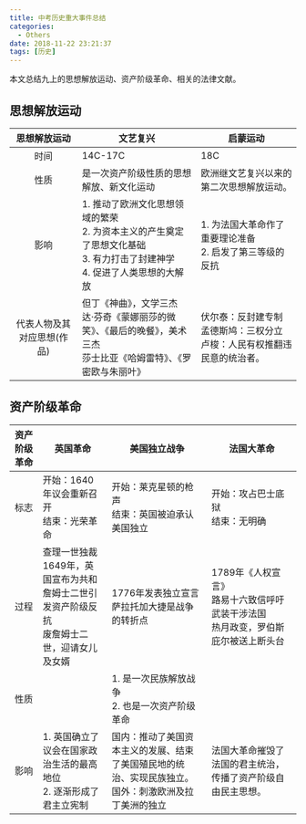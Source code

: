 ```yaml
---
title: 中考历史重大事件总结
categories:
  - Others
date: 2018-11-22 23:21:37
tags: [历史]
---
```


本文总结九上的思想解放运动、资产阶级革命、相关的法律文献。

<!--more-->

## 思想解放运动


| 思想解放运动 | 文艺复兴 | 启蒙运动 |
| :----: | ------ | ------- |
| 时间 | 14C-17C | 18C |
| 性质 | 是一次资产阶级性质的思想解放、新文化运动| 欧洲继文艺复兴以来的第二次思想解放运动。 |
| 影响 | 1. 推动了欧洲文化思想领域的繁荣<br>2. 为资本主义的产生奠定了思想文化基础<br>3. 有力打击了封建神学<br>4. 促进了人类思想的大解放 | 1. 为法国大革命作了重要理论准备<br>2. 启发了第三等级的反抗 |
| 代表人物及其对应思想(作品) | 但丁《神曲》，文学三杰<br>达·芬奇《蒙娜丽莎的微笑》、《最后的晚餐》，美术三杰<br>莎士比亚《哈姆雷特》、《罗密欧与朱丽叶》 | 伏尔泰：反封建专制<br>孟德斯鸠：三权分立<br>卢梭：人民有权推翻违民意的统治者。 |

## 资产阶级革命

| 资产阶级革命 | 英国革命 | 美国独立战争 | 法国大革命 |
| :----: | ------ | ------ | ------|
| 标志 | 开始：1640年议会重新召开<br>结束：光荣革命 | 开始：莱克星顿的枪声<br>结束：英国被迫承认美国独立 | 开始：攻占巴士底狱<br>结束：无明确 |
| 过程 | 查理一世独裁<br>1649年，英国宣布为共和<br>詹姆士二世引发资产阶级反抗<br>废詹姆士二世，迎请女儿及女婿 | 1776年发表独立宣言<br>萨拉托加大捷是战争的转折点 | 1789年《人权宣言》<br>路易十六致信呼吁武装干涉法国<br>热月政变，罗伯斯庇尔被送上断头台 |
| 性质 |  | 1. 是一次民族解放战争<br>2. 也是一次资产阶级革命 |  |
| 影响 | 1. 英国确立了议会在国家政治生活的最高地位<br>2. 逐渐形成了君主立宪制 | 国内：推动了美国资本主义的发展、结束了美国殖民地的统治、实现民族独立。<br>国外：刺激欧洲及拉丁美洲的独立 | 法国大革命摧毁了法国的君主统治，传播了资产阶级自由民主思想。 |

